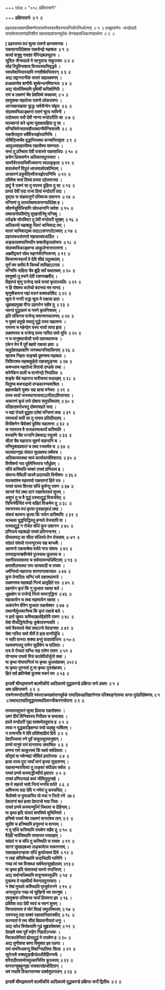 +++
title = "०५८ प्रक्षिप्तसर्गः"

+++
**प्रक्षिप्तसर्गः ॥ १ ॥**

प्रहस्तवधश्रवणविषण्णेनरायणेनस्वस्यैवरणायनिर्याणनिर्धारणम् ॥ १ ॥ तच्छ्रावणेन -मन्दोदर्या सभामेत्यरावणंप्रतिश्रीरा मप्रभावप्रशंसनपूर्वकं तेनसहसंधिकरणप्रार्थना ॥ २ ॥



**\[ प्रहस्तस्य वधं श्रुत्वा रावणो भ्रान्तमानसः ।  
राक्षसानादिदेशाथ राक्षसेन्द्रो महाबलः ॥ १ ॥  
कार्या शत्रुषु नावज्ञा यैरिन्द्रबलसूदनः ।  
सूदितः सैन्यपालो मे सानुयात्रः सकुञ्जरः ॥ २ ॥  
सोहं रिपुविनाशाय विजयस्याभिवृद्धये ।  
स्वयमेवाभियास्यामि रणशीर्षमभित्वरन् ॥ ३ ॥  
अद्य तद्वानरानीकं सरामं सहलक्ष्मणम् ।  
प्रधक्ष्याम्येव बाणौघैः शुष्केन्धनमिवानलः ॥ ४ ॥  
अद्य संतर्पयिष्यामि पृथिवीं कपिशोणितैः ।  
रामं च लक्ष्मणं चैव प्रेषयिष्ये यमक्षयम् ॥ ५ ॥  
एवमुक्त्वा महातेजा रावणो लोकरावणः ।  
आगच्छत्सहसा क्रुद्धः सर्वसैन्येन संवृतः ॥ ६ ॥  
संग्राममभिकाङ्क्षन्तं रावणं श्रुत्य भामिनी ।  
तदोत्थाय ययौ देवी नाम्ना मन्दोदरीति सा ॥ ७ ॥  
माल्यवन्तं करे धृत्वा यूपाक्षसहिता तु सा ।  
मन्त्रिभिर्मन्त्रतत्वज्ञैस्तथान्यैर्मन्त्रिसत्तमैः ॥ ८ ॥  
राक्षसैरावृता सर्वैर्वेत्रजर्झरपाणिभिः ।  
योषिद्भिश्चैव वृद्धाभिस्तथा कन्याभिरावृता ॥ ९ ॥  
आयुधव्यग्रहस्तैश्च राक्षसैश्च समन्ततः ।  
सभां तु प्रस्थिता देवी यत्रास्ते राक्षसाधिपः ॥ १० ॥  
छत्रेण ध्रियमाणेन अतिकायपुरस्सरा ।  
चामरैर्वररामाभिर्वीज्यमाना स्वलङ्कृता ॥ ११ ॥  
शतार्धमार्गं विपुलं ध्वजमालोपशोभितम् ।  
उत्सारणं प्रकुर्वद्भिर्वेत्रजर्झरपाणिभिः ॥ १२ ॥  
प्रविवेश सभां दिव्यां प्रभया द्योतमानया ।  
द्रष्टुं वै रावणं सा तु मयस्य दुहिता तु सा ॥ १३ ॥  
प्राप्तां देवीं तदा राजा प्रियां मन्दोदरीं तदा ।  
दृष्ट्वा स संभ्रमात्तूर्णं परिष्वज्य दशाननः ॥ १४ ॥  
मन्त्रिणां तु ततस्तेषामासनान्यादिदेश ह ।  
सौवर्णसुविचित्राणि सोपधानानि सर्वशः ॥ १५ ॥  
तष्वासनोपविष्टेषु सुखासीनेषु मन्त्रिषु ।  
पर्यङ्के चोपविष्टा तु देवी मन्दोदरी सुखम् ॥ १६ ॥  
अतिकायो महाबाहुः पितरं चाभिवाद्य तम् ।  
मातरं चाभिवाद्याथ तदाऽऽसनगतोऽभवत् ॥ १७ ॥  
प्रहस्तवधसंतप्तो महाकायवधार्दितः ।  
लङ्कायाश्चाभिमर्देन कषायीकृतलोचनः ॥ १८ ॥  
संग्राममभिकाङ्क्षन्स आकुलेनान्तरात्मना ।  
अब्रवीद्वचनं सोथ महागंभीरनिस्वनम् ॥ १९ ॥  
किमागमनकार्यं ते देवि शीघ्रं तदुच्यताम् ।  
तूर्णं मम समीपं वै किमर्थं त्वमिहाऽऽगता ।  
मन्त्रिभिः सहिता चैव ब्रूहि सर्वं यथातथम् ॥ २० ॥  
एवमुक्ते तु वचने देवी रावणमब्रवीत् ।  
विज्ञाप्यं शृणु राजेन्द्र याचे यत्त्वां कृताञ्जलिः ॥ २१ ॥  
न हि रोषश्च कर्तव्यो बदन्त्या मम मानद ।  
शृणुष्वैकमना मह्यं वचनं वाक्यकोविद ॥ २२ ॥  
श्रुता मे नगरी रुद्धा श्रुता मे राक्षसा हताः ।  
धूम्राक्षप्रमुखा वीराः प्रहस्तेन सहैव तु ॥ २३ ॥  
भवन्तं युद्धकामं च गमने कृतनिश्रयम् ।  
इति संचिन्त्य राजेन्द्र ममागमनकारणम् ॥ २४ ॥  
न युक्तं प्रमुखे स्थातुं युद्धे तस्य महात्मनः ।  
रामस्य च महेन्द्रेण यस्य भार्या त्वया हृता ।  
लक्ष्मणस्य च राजेन्द्र यस्य नास्ति समो युधि ॥ २५ ॥  
न च मानुषमात्रोसौ रामो दशरथात्मजः ।  
एकेन येन वै पूर्वं बहवो राक्षसा हताः ॥  
चतुर्दशसहस्राणि जनस्थाननिवासिनाम् ॥ २६ ॥  
खरश्च निहतः सङ्ख्ये दूषणश्च महाबलः ।  
त्रिशिराश्च महाबाहुर्हतो राक्षसपुङ्गवः ॥ २७ ॥  
कबन्धश्च महातेजा विराघो दण्डके तथा ।  
शरेणैकेन वाली च वानरेन्द्रो निपातितः ॥  
शङ्के चैवं महाराज मारीचस्य वधादहम् ॥ २८ ॥  
पितुश्च बचनाद्रामो दण्डकारण्यमाश्रितः ।  
ब्रह्मचर्यव्रते युक्तः सह भ्रात्रा वनेचरः ॥ २९ ॥  
तस्य भार्या जनस्थानात्वयाऽऽनीताऽविजानता ।  
अकारणं कृतं तत्ते दोषाय समुपस्थितम् ॥ ३० ॥  
पतिव्रतावरोधस्तु दोषमावहते सदा ।  
न मह्यं रोचते बुद्ध्या एतेषां मन्त्रिणां तथा ॥ ३१ ॥  
रामभार्या सती सा तु रामाय प्रतिदीयताम् ।  
विभीषणेन चैवोक्तं पूर्वमेव महात्मना ॥ ३२ ॥  
स गतस्तत्र वै राजन्नस्मत्कार्यं करिष्यति ।  
वस्त्राणि चैव रत्नानि प्रेषयाद्य रघूत्तमे ॥ ३३ ॥  
सीतां चैव महाराज सुवर्ण वाहनानि च ।  
मणिमुक्ताप्रवालं च तथा रजतमेव च ॥ ३४ ॥  
माल्यवान्गृह्य संयात यूपाक्षश्च तथैवच ।  
अतिकायस्तथा चायं कार्याकार्यविशारदः ॥ ३५ ॥  
विभीषणो गतः पूर्वमेभिस्तत्र गतैर्ध्रुवम् ।  
संधिं करिष्यति व्यक्तं राघवं प्रणिपत्य ह ।  
संमान्य मैथिलीं चास्मै प्रदास्यति विभीषणः ॥ ३६॥  
माल्यवांश्च महामायो राक्षसानां हिते रतः ।  
राघवं याच्य शिरसा संधिं कुर्वन्तु रावण ॥ ३७ ॥  
सान्त्वं भेदं तथा दानं राज्ञामेतत्त्रयं शुभम् ।  
अशुभं तु स वै युद्धं तस्माद्युद्धं विसर्जयेत् ॥  
त्रिभिर्नयैर्जितं मन्ये सहितं विक्रमेण तु ॥ ३८ ॥  
स्वजनस्य वधं कृत्वा पुत्रभ्रातृवधं तथा ।  
संशयं चात्मनः कृत्वा किं जयेन करिष्यसि ॥ ३९ ॥  
चञ्चला युद्धसिद्धिस्तु हन्यते तेजसापि वा ।  
तस्माद्युद्धं न रोचेत संधिं कुरु दशानन ॥ ४० ॥  
प्रणिपत्य महाबाहो राघवं प्रतिनन्दनम् ।  
दीयतामद्य सा सीता संधिस्ते तेन रोचताम् ॥-४१ ॥  
सांप्रतं संशयो राजन्पुरस्य सह बान्धवैः ।  
आत्मनो राक्षसश्रेष्ठ वर्तते नात्र संशयः ॥ ४२ ॥  
तस्माद्राजन्ब्रवीम्येवं पुरस्याथ कुलस्य च ।  
रक्षणीयस्तवात्मा च सर्वमात्मन्यधिष्टितम् ॥ १३ ॥  
क्षमाशीलस्तथा रामः सत्यवादी च राघवः ।  
धर्मनित्यो महाराजः शरणागतवत्सलः ॥ ४४ ॥  
कुरु तेनादितः सन्धिं रामे दशरथात्मजे ।  
लक्ष्मणश्च महाबाहो नित्यं भ्रातृहिते रतः ॥ ४५ ॥  
प्रहस्तेन कृतं किं नु युध्यता रक्षसा बले ।  
धूम्राक्षेण च राजेन्द्रे नित्यं समरगृद्धिना ॥ ४६ ॥  
महाकायेन च तथा महामायेन रक्षसा ।  
अकंपनेन वीरेण युध्यता राक्षसेश्वर ॥ ४७ ॥  
तथान्यैर्युध्यमानैश्च किं कृतं राक्षसे बले ।  
न हतो यूथपः कश्चिद्बलोद्देशोपि रावण ॥ ४८ ॥  
तेषां वीर्याद्धिभेतीन्द्रः कुबेरवरुणावपि ।  
यमो वैवस्वतो येषां तथाऽन्ये देवदानवाः ॥ ४९ ॥  
येषां नास्ति समो वीर्ये ते हता वानरैर्युधि ।  
न चापि वानराः शक्या हन्तुं पादपयोधिनः ॥ ५०॥  
रक्ष्यमाणास्तु रामेण सुग्रीवेण च पालिताः ।  
तत्र ते रोचतां सन्धिः सह रामेण रावण ॥ ५१ ॥  
योग्यश्च राघवो मित्रं कार्तवीर्यार्जुनो यथा ।  
मा कृथा मोघमानित्वं मा कृथाः कुलसंक्षयम् ॥५२॥  
मा कृथाः पुरनाशं तु मा कृथाः पुत्रसंक्षयम् ।  
हितं सर्व ब्रवीम्येषां कुरुष्व वचनं मम ॥ ५३ ॥**



**इत्यार्षे श्रीमद्रामायणे बाल्मीकीये आदिकाव्ये युद्धकाण्डे प्रक्षिप्तः सर्गः प्रथमः ॥ १ ॥  
अथ प्रक्षिप्तसर्गः ॥ २ ॥  
रावणेनमन्दोदरींप्रति स्वपराक्रमप्रशंसनपूर्वकं रामादिवधप्रतिज्ञानेनस परिश्वङ्गंतस्या अन्तः पुरंप्रतिप्रेषणम् ॥ १ ॥ तथाभटाम्प्रतियुद्धायरथादिसज्जीकरणचोदना ॥ २ ॥**



**तस्यास्तद्वचनं श्रुत्वा प्रियाया राक्षसेश्वरः ।  
उष्णं दीर्घं विनिश्वस्य निरीक्ष्य च सभासदः ।  
हस्ते मन्दोदरीं गृह्य वाक्यमेतदुवाच ह ॥ १ ॥  
त्वया न युद्धकाङ्क्षिण्या वचो यद्बहु भाषितम् ।  
न तन्मनसि मे देवि प्रविवेशाप्रियं प्रिये ॥ २ ॥  
देवाञ्जित्वा रणे पूर्वं ससुरासुरमानुषान् ।  
प्रणमे मानुषं रामं वानराम्यः समाश्रितः ॥ ३ ॥  
प्रणम्य रामं काकुत्स्थं किं वक्ष्ये सर्वदेवताः ।  
कीदृशं वा भवेन्मह्यं जीवितं हततेजसः ॥ ४ ॥  
हत्वा तस्य पुरा भार्यां मानं कृत्वा सुदारुणम् ।  
राक्षसान्मारयित्वा तु लङ्कां संपीड्य सर्वतः ॥  
राघवं प्रणमे कस्माद्धीनवीर्य इवापरः ॥ ५ ॥  
राघवं प्रणिपत्याहं कथं जीवितुमुत्सहे ।  
एष मे सहजो भावो नित्यं मनसि वर्तते ॥ ६ ॥  
अविभज्य तदा देवि न नमेयं तु कस्यचित् ।  
त्रैलोक्ये स पुमान्नास्ति यो मया न जितो रणे ॥७॥  
देवतानां बलं हत्वा देवराजो मया जितः ।  
राघवं प्रणमे कस्मान्मूर्ध्नि स्थित्वा च देहिनाम् ८  
मा कृथा हृदि संतापं शमयिष्ये शुचिस्मिते ।  
हनिष्ये राघवं चैव लक्ष्मणं वानरांश्च तान् ॥ ९ ॥  
सुग्रीवं च हनिष्यामि हनूमन्तं च वानरम् ।  
न तु संधिं करिष्यामि राघवेण सहैव तु ॥ १० ॥  
वैदेहीं नार्पयिष्यामि राघवस्य भयादहम् ।  
सांप्रतं न च संधि तु करिष्यति स राघवः ॥ ११ ॥  
सागरं सुमहद्बध्वा लङ्कामेत्य सकाननाम् ।  
राक्षसप्रवरान्हत्वा संधिं कुर्यात्कथं प्रिये ॥ १२ ॥  
न त्वहं संघिमिच्छामि कदाचिदपि भामिनि ।  
गच्छ त्वं भव विस्रब्धा सर्वमेतत्सुखोदयम् ॥१३॥  
मा कृथा हृदि संतापमहं यास्ये रणाजिरम् ।  
अद्य सर्वान्वधिष्यामि शत्रून्समरमूर्धनि ॥ १४ ॥  
पुत्राश्च ते महावीर्या मेघनादपुरस्सराः ।  
न तेषां मुच्यते कश्चिदपि मृत्युर्वरानने ॥ १५ ॥  
अन्तःपुराय गच्छ त्वं सुखिनी भव सस्नुषा ।  
एवमुक्त्वा परिष्वज्य भार्यां प्रियमना इव ॥ १६ ।  
प्रविवेश तदा देवी स्वयं च भवनं शुभम् ।  
चिन्तयामास तं घोरं विग्रहं समुपस्थितम् ॥ १७ ॥  
रावणस्तु तदा वाक्यं राक्षसानिदमत्रवीत् ॥ १८ ॥  
कल्प्यतां मे रथः शीघ्रं क्षिप्रमानीयतां धनुः ।  
अद्य क्रोधं विमोक्ष्यामि गूढं सुहृदयेशयम् ॥ १९ ॥  
देवाहवे यथा पूर्वं रुद्रेण निहतोऽन्धकः ।  
चिरकालेप्सितं ह्येतद्युद्धं मे राघवेण ह ॥ २० ॥  
अद्य तूणीशया बाणा विमुक्ता इव पन्नगाः ।  
रामं समभिधावन्तु विषाग्निप्रतिमाः शिताः ॥ २१ ॥  
सुतेजसै रुक्मपुङ्खैर्जलधौतैर्हिरण्मयैः ।  
शरैरादीपयाम्येनमुल्काभिरिव कुञ्जरम् ॥ २२ ॥  
वानरान्सुबहून्गृह्य राघवात्संप्रचोदितान् ।  
यमं नयामि विक्रान्तान्मम पार्श्वमुपागतान् ॥ २३ ॥**



**इत्यार्षे श्रीमद्रामायणे वाल्मीकीये आदिकाव्ये युद्धकाण्डे प्रक्षिप्तः सर्गो द्वितीयः ॥ २ ॥**
